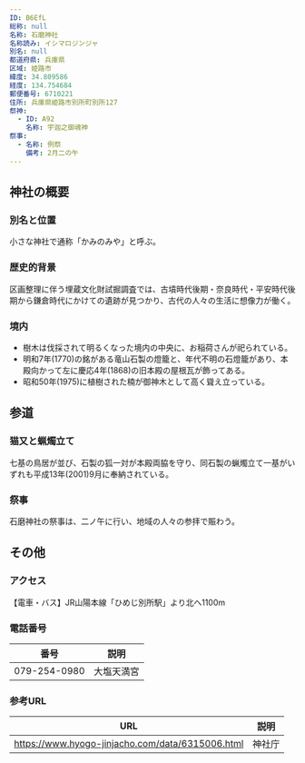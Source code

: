 ```yaml
---
ID: B6EfL
総称: null
名称: 石磨神社
名称読み: イシマロジンジャ
別名: null
都道府県: 兵庫県
区域: 姫路市
緯度: 34.809586
経度: 134.754684
郵便番号: 6710221
住所: 兵庫県姫路市別所町別所127
祭神:
  - ID: A92
    名称: 宇迦之御魂神
祭事:
  - 名称: 例祭
    備考: 2月二の午
---
```


## 神社の概要

### 別名と位置

小さな神社で通称「かみのみや」と呼ぶ。

### 歴史的背景

区画整理に伴う埋蔵文化財試掘調査では、古墳時代後期・奈良時代・平安時代後期から鎌倉時代にかけての遺跡が見つかり、古代の人々の生活に想像力が働く。

### 境内

- 樹木は伐採されて明るくなった境内の中央に、お稲荷さんが祀られている。
- 明和7年(1770)の銘がある竜山石製の燈籠と、年代不明の石燈籠があり、本殿向かって左に慶応4年(1868)の旧本殿の屋根瓦が飾ってある。
- 昭和50年(1975)に植樹された楠が御神木として高く聳え立っている。

## 参道

### 猫又と蝋燭立て

七基の鳥居が並び、石製の狐一対が本殿両脇を守り、同石製の蝋燭立て一基がいずれも平成13年(2001)9月に奉納されている。

### 祭事

石磨神社の祭事は、二ノ午に行い、地域の人々の参拝で賑わう。

## その他

### アクセス

【電車・バス】JR山陽本線「ひめじ別所駅」より北へ1100m

### 電話番号

| 番号         | 説明       |
| ------------ | ---------- |
| 079-254-0980 | 大塩天満宮 |

### 参考URL

| URL                                              | 説明   |
| ------------------------------------------------ | ------ |
| https://www.hyogo-jinjacho.com/data/6315006.html | 神社庁 |
